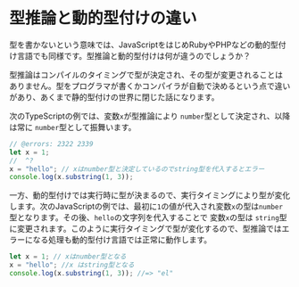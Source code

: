# 型推論と動的型付けの違い

型を書かないという意味では、JavaScriptをはじめRubyやPHPなどの動的型付け言語でも同様です。型推論と動的型付けは何が違うのでしょうか？

型推論はコンパイルのタイミングで型が決定され、その型が変更されることはありません。型をプログラマが書くかコンパイラが自動で決めるという点で違いがあり、あくまで静的型付けの世界に閉じた話になります。

次のTypeScriptの例では、変数`x`が型推論により `number`型として決定され、以降は常に `number`型として振舞います。

```ts twoslash title="TypeScript"
// @errors: 2322 2339
let x = 1;
//  ^?
x = "hello"; // xはnumber型と決定しているのでstring型を代入するとエラー
console.log(x.substring(1, 3));
```

一方、動的型付けでは実行時に型が決まるので、実行タイミングにより型が変化します。次のJavaScriptの例では、最初に`1`の値が代入され変数`x`の型は`number`型となります。その後、`hello`の文字列を代入することで 変数`x`の型は `string`型に変更されます。このように実行タイミングで型が変化するので、型推論ではエラーになる処理も動的型付け言語では正常に動作します。

```ts title="JavaScript"
let x = 1; // xはnumber型となる
x = "hello"; //x はstring型となる
console.log(x.substring(1, 3)); //=> "el"
```
